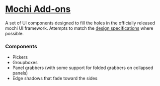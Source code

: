 [Mochi Add-ons](https://github.com/Andolamin/Private-Enyo-Libraries/tree/master/MochiAdditions)
=============
A set of UI components designed to fill the holes in the officially released mochi UI framework. Attempts to match the [design specifications](https://github.com/enyojs/mochi/wiki/Mochi-Designs) where possible.

### Components
* Pickers
* Groupboxes
* Panel grabbers (with some support for folded grabbers on collapsed panels)
* Edge shadows that fade toward the sides